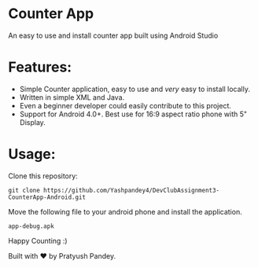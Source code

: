 # Counter App
An easy to use and install counter app built using Android Studio
# Features:

* Simple Counter application, easy to use and *very* easy to install locally.
* Written in simple XML and Java. 
* Even a beginner developer could easily contribute to this project.
* Support for Android 4.0+. Best use for 16:9 aspect ratio phone with 5" Display.

# Usage:
Clone this repository:

`git clone https://github.com/Yashpandey4/DevClubAssignment3-CounterApp-Android.git`

Move the following file to your android phone and install the application.

`app-debug.apk`

Happy Counting :)

Built with ♥ by Pratyush Pandey.


